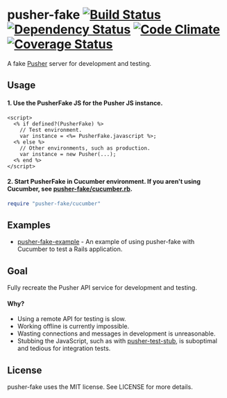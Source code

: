 # pusher-fake [![Build Status](https://secure.travis-ci.org/tristandunn/pusher-fake.png?branch=master)](http://travis-ci.org/tristandunn/pusher-fake) [![Dependency Status](https://gemnasium.com/tristandunn/pusher-fake.png)](https://gemnasium.com/tristandunn/pusher-fake) [![Code Climate](https://codeclimate.com/github/tristandunn/pusher-fake.png)](https://codeclimate.com/github/tristandunn/pusher-fake) [![Coverage Status](https://coveralls.io/repos/tristandunn/pusher-fake/badge.png)](https://coveralls.io/r/tristandunn/pusher-fake)

A fake [Pusher](http://pusher.com) server for development and testing.

## Usage

#### 1. Use the PusherFake JS for the Pusher JS instance.

```erb
<script>
  <% if defined?(PusherFake) %>
    // Test environment.
    var instance = <%= PusherFake.javascript %>;
  <% else %>
    // Other environments, such as production.
    var instance = new Pusher(...);
  <% end %>
</script>
```

#### 2. Start PusherFake in Cucumber environment. If you aren't using Cucumber, see [pusher-fake/cucumber.rb](https://github.com/tristandunn/pusher-fake/blob/master/lib/pusher-fake/cucumber.rb).

```ruby
require "pusher-fake/cucumber"
```

## Examples

* [pusher-fake-example](https://github.com/tristandunn/pusher-fake-example) - An example of using pusher-fake with Cucumber to test a Rails application.

## Goal

Fully recreate the Pusher API service for development and testing.

#### Why?

* Using a remote API for testing is slow.
* Working offline is currently impossible.
* Wasting connections and messages in development is unreasonable.
* Stubbing the JavaScript, such as with [pusher-test-stub](https://github.com/leggetter/pusher-test-stub), is suboptimal and tedious for integration tests.

## License

pusher-fake uses the MIT license. See LICENSE for more details.
